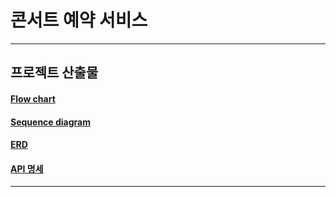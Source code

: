 # 콘서트 예약 서비스

---

## 프로젝트 산출물
#### [Flow chart](docs/FLOW.md)
#### [Sequence diagram](docs/SEQUENCE.md)
#### [ERD](docs/ERD.md)
#### [API 명세](docs/API.md)

---